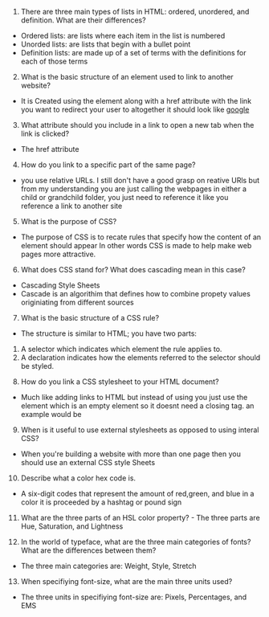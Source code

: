 1.  There are three main types of lists in HTML: ordered, unordered, and definition. What are their differences?
  - Ordered lists: are lists where each item in the list is numbered
  - Unorded lists: are lists that begin with a bullet point
  - Definition lists: are made up of a set of terms with the definitions for each of those terms

2.  What is the basic structure of an element used to link to another website?
 - It is Created using the <a> element along with a href attribute with the link
    you want to redirect your user to altogether it should look like <a href = "https://google.com">google</a>

3.  What attribute should you include in a link to open a new tab when the link is clicked?
  - The href attribute

4.  How do you link to a specific part of the same page?
  - you use relative URLs. I still don't have a good grasp on reative URls but from my understanding you are just calling the webpages in either a child or grandchild folder, you just need to reference it like you reference a link to another site


5.  What is the purpose of CSS?
  - The purpose of CSS is to recate rules that specify how the content of an element should appear
  In other words CSS is made to help make web pages more attractive.

6.  What does CSS stand for? What does cascading mean in this case?
  - Cascading Style Sheets
  - Cascade is an algorithim that defines how to combine propety values originiating
  from different sources

7.  What is the basic structure of a CSS rule?
  - The structure is similar to HTML; you have two parts:
  1) A selector which indicates which element the rule applies to.
  2) A declaration indicates how the elements referred to the selector should be styled.

8.  How do you link a CSS stylesheet to your HTML document?
  - Much like adding links to HTML but instead of using <a> you just use the <link> element
    which is an empty element so it doesnt need a closing tag.
    an example would be <link href="css/styles.css" type="text/css" rel="stylesheet"/>

9.  When is it useful to use external stylesheets as opposed to using interal CSS?
  - When you're building a website with more than one page then you should use an external CSS style Sheets

10.  Describe what a color hex code is.
  - A six-digit codes that represent the amount of red,green, and blue in a color
    it is proceeded by a hashtag or pound sign

11.  What are the three parts of an HSL color property?
    - The three parts are Hue, Saturation, and Lightness

12.  In the world of typeface, what are the three main categories of fonts? What are the differences between them?
  - The three main categories are: Weight, Style, Stretch

13.  When specifiying font-size, what are the main three units used?
  - The three units in specifiying font-size are: Pixels, Percentages, and EMS
